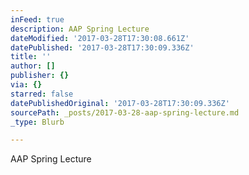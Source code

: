 ```yaml
---
inFeed: true
description: AAP Spring Lecture
dateModified: '2017-03-28T17:30:08.661Z'
datePublished: '2017-03-28T17:30:09.336Z'
title: ''
author: []
publisher: {}
via: {}
starred: false
datePublishedOriginal: '2017-03-28T17:30:09.336Z'
sourcePath: _posts/2017-03-28-aap-spring-lecture.md
_type: Blurb

---
```

AAP Spring Lecture